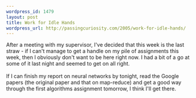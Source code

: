 ```yaml
--- 
wordpress_id: 1479
layout: post
title: Work for Idle Hands
wordpress_url: http://passingcuriosity.com/2005/work-for-idle-hands/
---
```

After a meeting with my supervisor, I've decided that this week is the last straw - if I can't manage to get a handle on my pile of assignments this week, then I obviously don't want to be here right now. I had a bit of a go at some of it last night and seemed to get on all right.<br /><br />If I can finish my report on neural networks by tonight, read the Google papers (the original paper and that on map-reduce) and get a good way through the first algorithms assignment tomorrow, I think I'll get there.
